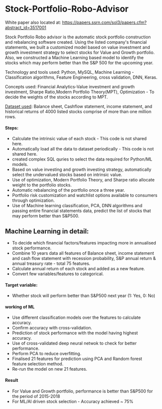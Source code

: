 # Stock-Portfolio-Robo-Advisor
White paper also located at:
https://papers.ssrn.com/sol3/papers.cfm?abstract_id=3517001

Stock Portfolio Robo advisor is the automatic stock portfolio construction and rebalancing software created. Using the listed company's financial statements, we built a customized model based on value investment and growth investment strategy to select stocks for Value and Growth portfolio. Also, we constructed a Machine Learning based model to identify the stocks which may perform better than the S&P 500 for the upcoming year.

Technology and tools used: Python, MySQL, Machine Learning - Classification algorithms, Feature Engineering, cross validation, DNN, Keras. 

Concepts used: Financial Analytics-Value investment and growth investment, Sharpe Ratio,Modern Portfolio Theory(MPT), Optimization - To decide the weights of the stocks according to MPT.

[Dataset used](https://github.com/antoinevulcain/Financial-Modeling-Prep-API): Balance sheet, Cashflow statement, income statement, and historical returns of 4000 listed stocks comprise of more than one million rows.


#### Steps:
-	Calculate the intrinsic value of each stock - This code is not shared here.
- Automatically load all the data to dataset periodically - This code is not shared here.
- created complex SQL quries to select the data required for Python/ML models.
-	Based on value investing and growth investing strategy, automatically select the undervalued stocks based on intrinsic value.
-	Use of optimization, Modern Portfolio Theory, and Sharpe ratio allocate weight to the portfolio stocks.
-	Automatic rebalancing of the portfolio once a three year.
-	Portfolio risk customization and watchlist options available to consumers through optimization.
-	Use of Machine learning classification, PCA, DNN algorithms and passing entire financial statements data, predict the list of stocks that may perform better than S&P500. 

## Machine Learning in detail:
- To decide which financial factors/features impacting more in annualised stock performance.
- Combine 10 years data all features of Balance sheet, income statement and cash flow statement with recession probability, S&P annual     return & annual treasury rate - total 75 features.
- Calculate annual return of each stock and added as a new feature.
- Convert few variables/features to categorical.

#### Target variable:
- Whether stock will perform better than S&P500 next year (1: Yes, 0: No)

#### working of ML
- Use different classification models over the features to calculate accuracy.
- Confirm accuracy with cross-validation.
- Prediction of stock performance with the model having highest accuracy.
- Use of cross-validated deep neural netwok to check for better performance.
- Perform PCA to reduce overfitting.
- Finalised 21 features for prediction using PCA and Random forest feature selection method.
- Re-run the model on new 21 features.

#### Result
- For Value and Growth portfolio, performance is better than S&P500 for the period of 2015-2018
- For ML/AI driven stock selection - Accuracy achieved ~ 75%
